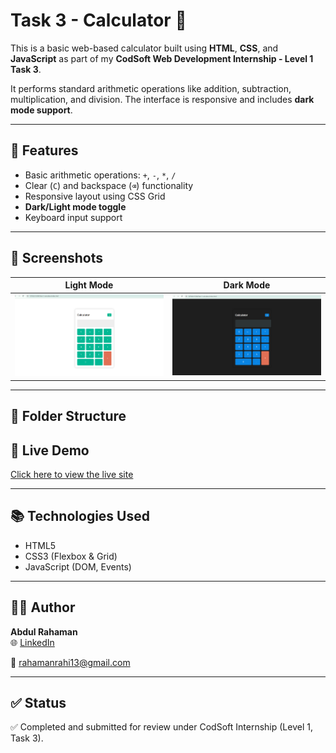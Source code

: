# Task 3 - Calculator 🔢

This is a basic web-based calculator built using **HTML**, **CSS**, and **JavaScript** as part of my **CodSoft Web Development Internship - Level 1 Task 3**.

It performs standard arithmetic operations like addition, subtraction, multiplication, and division. The interface is responsive and includes **dark mode support**.

---

## 🔧 Features

- Basic arithmetic operations: `+`, `-`, `*`, `/`
- Clear (`C`) and backspace (`⌫`) functionality
- Responsive layout using CSS Grid
- **Dark/Light mode toggle**
- Keyboard input support

---

## 📸 Screenshots

| Light Mode | Dark Mode |
|------------|-----------|
| ![Light Mode](https://github.com/AbdulR1345/codsoft/blob/main/Task-3-calculator/Light.png?raw=true) | ![Dark Mode](https://github.com/AbdulR1345/codsoft/blob/main/Task-3-calculator/Dark.png?raw=true) |

---

## 📂 Folder Structure


## 🚀 Live Demo

[Click here to view the live site](clinquant-pithivier-77c420.netlify.app)

---

## 📚 Technologies Used

- HTML5
- CSS3 (Flexbox & Grid)
- JavaScript (DOM, Events)

---

## 🙋‍♂️ Author

**Abdul Rahaman**  
🌐 [LinkedIn](https://www.linkedin.com/in/abdul-rahaman-14b183320/) 

📧 rahamanrahi13@gmail.com

---

## ✅ Status

✅ Completed and submitted for review under CodSoft Internship (Level 1, Task 3).

